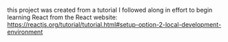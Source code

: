 this project was created from a tutorial I followed along in effort to begin learning React from the React website: https://reactjs.org/tutorial/tutorial.html#setup-option-2-local-development-environment

